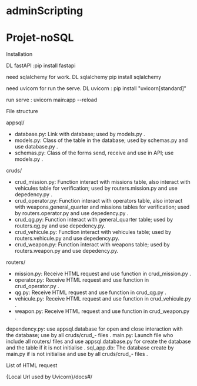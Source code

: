 # adminScripting

# Projet-noSQL

Installation

DL fastAPI :pip install fastapi

need sqlalchemy for work.
DL sqlalchemy pip install sqlalchemy

need uvicorn for run the serve.
DL uvicorn : pip install "uvicorn[standard]"

run serve : uvicorn main:app --reload

File structure

appsql/
- database.py: Link with database; used by models.py .
- models.py: Class of the table in the database; used by schemas.py and use database.py .
- schemas.py: Class of the forms send, receive and use in API; use models.py .

cruds/
- crud_mission.py: Function interact with missions table, also interact with vehicules table for verification; used by routers.mission.py and use depedency.py .
- crud_operator.py: Function interact with operators table, also interact with weapons,general_quarter and missions tables for verification; used by routers.operator.py and use depedency.py .
- crud_qg.py: Function interact with general_quarter table; used by routers.qg.py and use depedency.py.
- crud_vehicule.py:  Function interact with vehicules table; used by routers.vehicule.py and use depedency.py.
- crud_weapon.py: Function interact with weapons table; used by routers.weapon.py and use depedency.py.

routers/
- mission.py: Receive HTML request and use function in crud_mission.py .
- operator.py: Receive HTML request and use function in crud_operator.py .
- qg.py: Receive HTML request and use function in crud_qg.py .
- vehicule.py: Receive HTML request and use function in crud_vehicule.py .
- weapon.py: Receive HTML request and use function in crud_weapon.py .

dependency.py: use appsql.database for open and close interaction with the database; use by all cruds/crud_- files .
main.py: Launch file who include all routers/ files and use appsql.database.py for create the database and the table if it is not initialise .
sql_app.db: The database create by main.py if is not initialise and use by all cruds/crud_- files .

List of HTML request

{Local Url used by Uvicorn}/docs#/